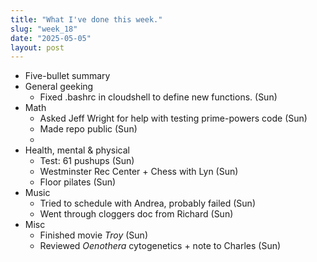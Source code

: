 ```yaml
---
title: "What I've done this week."
slug: "week_18"
date: "2025-05-05"
layout: post
---
```


* Five-bullet summary
* General geeking
    - Fixed .bashrc in cloudshell to define new functions. (Sun)
* Math
    - Asked Jeff Wright for help with testing prime-powers code (Sun)
    - Made repo public (Sun)
    - 
* Health, mental & physical
    - Test: 61 pushups (Sun)
    - Westminster Rec Center + Chess with Lyn (Sun)
    - Floor pilates (Sun)
* Music
    - Tried to schedule with Andrea, probably failed (Sun)
    - Went through cloggers doc from Richard (Sun)
* Misc
    - Finished movie *Troy* (Sun)
    - Reviewed *Oenothera* cytogenetics + note to Charles (Sun)
